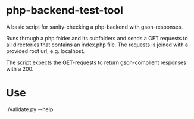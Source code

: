 # php-backend-test-tool
A basic script for sanity-checking a php-backend with gson-responses.

Runs through a php folder and its subfolders and sends a GET requests to all directories that contains an index.php file. The requests is joined with a provided root url, e.g. localhost.

The script expects the GET-requests to return gson-complient responses with a 200.

# Use
./validate.py --help
